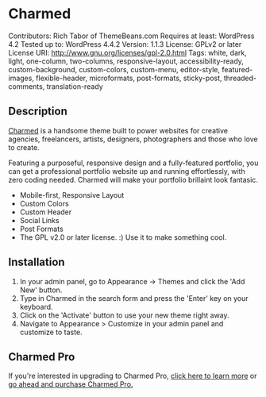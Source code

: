 # Charmed #

Contributors: Rich Tabor of ThemeBeans.com
Requires at least: WordPress 4.2
Tested up to: WordPress 4.4.2
Version: 1.1.3
License: GPLv2 or later
License URI: http://www.gnu.org/licenses/gpl-2.0.html
Tags: white, dark, light, one-column, two-columns, responsive-layout, accessibility-ready, custom-background, custom-colors, custom-menu, editor-style, featured-images, flexible-header, microformats, post-formats, sticky-post, threaded-comments, translation-ready

## Description ##

<a href="https://themebeans.com/themes/charmed">Charmed</a> is a handsome theme built to power websites for creative agencies, freelancers, artists, designers, photographers and those who love to create.

Featuring a purposeful, responsive design and a fully-featured portfolio, you can get a professional portfolio website up and running effortlessly, with  zero coding needed. Charmed will make your portfolio brillaint look fantasic.

* Mobile-first, Responsive Layout
* Custom Colors
* Custom Header
* Social Links
* Post Formats
* The GPL v2.0 or later license. :) Use it to make something cool.

## Installation ##

1. In your admin panel, go to Appearance -> Themes and click the 'Add New' button.
2. Type in Charmed in the search form and press the 'Enter' key on your keyboard.
3. Click on the 'Activate' button to use your new theme right away.
4. Navigate to Appearance > Customize in your admin panel and customize to taste.

## Charmed Pro ##

If you're interested in upgrading to Charmed Pro, <a href="https://themebeans.com/?p=77027">click here to learn more</a> or <a href="https://themebeans.com/checkout?edd_action=add_to_cart&amp;download_id=75780">go ahead and purchase Charmed Pro.</a>